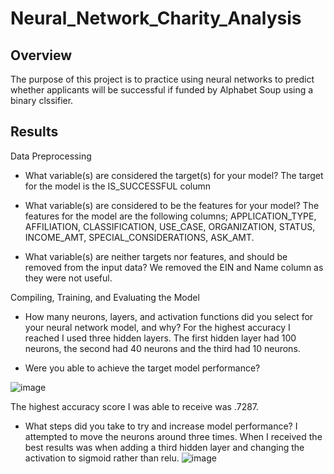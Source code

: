# Neural_Network_Charity_Analysis

## Overview
The purpose of this project is to practice using neural networks to predict whether applicants will be successful if funded by Alphabet Soup using a binary clssifier.

## Results
Data Preprocessing

- What variable(s) are considered the target(s) for your model?
  The target for the model is the IS_SUCCESSFUL column
 
 - What variable(s) are considered to be the features for your model?
  The features for the model are the following columns; APPLICATION_TYPE, AFFILIATION, CLASSIFICATION, USE_CASE, ORGANIZATION, STATUS, INCOME_AMT, SPECIAL_CONSIDERATIONS, ASK_AMT.

- What variable(s) are neither targets nor features, and should be removed from the input data?
  We removed the EIN and Name column as they were not useful.
  
 Compiling, Training, and Evaluating the Model

- How many neurons, layers, and activation functions did you select for your neural network model, and why?
  For the highest accuracy I reached I used three hidden layers. The first hidden layer had 100 neurons, the second had 40 neurons and the third had 10 neurons.

- Were you able to achieve the target model performance?

![image](https://user-images.githubusercontent.com/85451089/144552936-84231e97-889d-415e-841e-825dca3c5ffd.png)

  The highest accuracy score I was able to receive was .7287.

- What steps did you take to try and increase model performance?
  I attempted to move the neurons around three times. When I received the best results was when adding a third hidden layer and changing the activation to sigmoid rather than relu.
  ![image](https://user-images.githubusercontent.com/85451089/144552850-8960205c-b12d-4ef1-ae1f-e80e4f00fba9.png)
